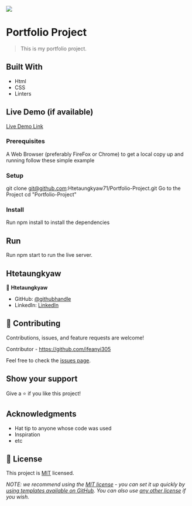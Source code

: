 ![](https://img.shields.io/badge/Microverse-blueviolet)

# Portfolio Project

> This is my portfolio project.


## Built With

- Html
- CSS
- Linters

## Live Demo (if available)

[Live Demo Link](https://github.com/Htetaungkyaw71/Portfolio-Project)


### Prerequisites
A Web Browser (preferably FireFox or Chrome) to get a local copy up and running follow these simple example


### Setup
git clone git@github.com:Htetaungkyaw71/Portfolio-Project.git
Go to the Project cd "Portfolio-Project"


### Install
Run npm install to install the dependencies


## Run
Run npm start to run the live server.

## Htetaungkyaw

👤 **Htetaungkyaw**

- GitHub: [@githubhandle](https://github.com/Htetaungkyaw71)
- LinkedIn: [LinkedIn](https://www.linkedin.com/in/htet-aung-kyaw-9a77271a7/)


## 🤝 Contributing

Contributions, issues, and feature requests are welcome!

Contributor - https://github.com/ifeanyi305

Feel free to check the [issues page](../../issues/).

## Show your support

Give a ⭐️ if you like this project!

## Acknowledgments

- Hat tip to anyone whose code was used
- Inspiration
- etc

## 📝 License

This project is [MIT](./LICENSE) licensed.

_NOTE: we recommend using the [MIT license](https://choosealicense.com/licenses/mit/) - you can set it up quickly by [using templates available on GitHub](https://docs.github.com/en/communities/setting-up-your-project-for-healthy-contributions/adding-a-license-to-a-repository). You can also use [any other license](https://choosealicense.com/licenses/) if you wish._

